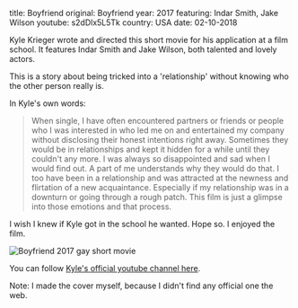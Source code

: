 title: Boyfriend
original: Boyfriend
year: 2017
featuring: Indar Smith, Jake Wilson
youtube: s2dDlx5L5Tk
country: USA
date: 02-10-2018

Kyle Krieger wrote and directed this short movie for his application at a film school. It features Indar Smith and Jake Wilson, both talented and lovely actors.

This is a story about being tricked into a 'relationship' without knowing who the other person really is.

In Kyle's own words:

> When single, I have often encountered partners or friends or people who I was interested in who led me on and entertained my company without disclosing their honest intentions right away. Sometimes they would be in relationships and kept it hidden for a while until they couldn't any more. I was always so disappointed and sad when I would find out. A part of me understands why they would do that. I too have been in a relationship and was attracted at the newness and flirtation of a new acquaintance. Especially if my relationship was in a downturn or going through a rough patch. This film is just a glimpse into those emotions and that process. 

I wish I knew if Kyle got in the school he wanted. Hope so. I enjoyed the film.

![Boyfriend 2017 gay short movie]({filename}/uploads/boyfriend.jpg)

You can follow [Kyle's official youtube channel here](https://www.youtube.com/channel/UCPvNhOz1M7BegnrUAZFrvPw).

Note: I made the cover myself, because I didn't find any official one the web.